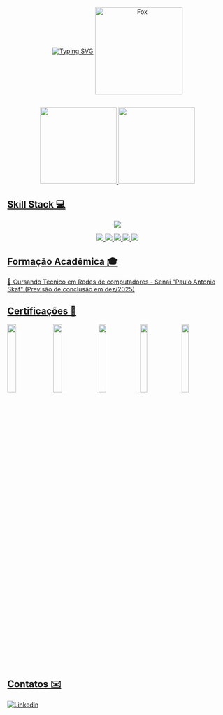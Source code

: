 <div align="center">
</div>

<div align="center">
  <a href="https://git.io/typing-svg"><img src="https://readme-typing-svg.demolab.com?font=Press+Start+2P&size=22&duration=1500&pause=750&center=true&vCenter=true&multiline=true&color=FFA500&width=642&height=130&lines=Ol%C3%A1+%2C+Meu+nome+%C3%A9+Fabricio;e+este+%C3%A9+meu+GitHub!;%28%5E_%5E%29" align="center" alt="Typing SVG" /></a>


  <img src="https://i.imgur.com/eVwMUfG.gif" min-width="200px" max-width="200px" width="200px" align="center" alt="Fox">
</div>

<div align="center">
</div>




##
<div align="center">
  <a href="https://github.com/KaijiFox0">
  <img height="175em" src="http://github-readme-streak-stats.herokuapp.com/?user=KaijiFox0&amp;theme=transparent">
  <img height="175em" src="https://github-readme-stats.vercel.app/api/top-langs/?username=KaijiFox0&layout=compact&langs_count=16&theme=transparent"/>
  </div>

<div style="display: inline_block">
 <h2> Skill Stack 💻 </h2>
<p align="center">
  <img src="https://skillicons.dev/icons?i=arduino,aws,azure,bash,discord,github,grafana,vscode,py,powershell,gmail,git,">
</p>
  
<p align="center">
<img src="https://img.shields.io/badge/ChatGPT-74aa9c?logo=openai&logoColor=white">
<img src="https://img.shields.io/badge/Google%20Gemini-886FBF?logo=googlegemini&logoColor=fff">
<img src="https://img.shields.io/badge/MariaDB-003545?logo=mariadb&logoColor=white">
<img src="https://custom-icon-badges.demolab.com/badge/Windows-0078D6?logo=windows11&logoColor=white">
<img src="https://img.shields.io/badge/Debian-A81D33?logo=debian&logoColor=fff">

 
 <h2> Formação Acadêmica 🎓 </h2>
 
 📌 Cursando Tecnico em Redes de computadores - Senai "Paulo Antonio Skaf" (Previsão de conclusão em dez/2025)
</div>

<div style="display: inline_block">
  <h2> Certificações 🏅</h2>
  <a href="https://www.credly.com/badges/6003f13c-132a-408f-a8a4-b75c8f790aeb/public_url">
  <img width="20%" height="20%"  src="https://images.credly.com/size/340x340/images/119182cf-ca68-495a-a415-bff62dfdcc7e/image.png"/>
    
 <a href="https://www.credly.com/badges/457713ae-4843-4f5d-90b6-d4b04de97dcf/public_url">
  <img width="20%" height="20%"  src="https://images.credly.com/size/340x340/images/73e4a58b-a8ef-41a3-a7db-9183dd269882/image.png"/>

  <a href="https://www.credly.com/badges/ab72c0a0-466a-4df9-99bf-6b48c7ffb07e/public_url">
  <img width="18%" height="20%"  src="https://images.credly.com/size/340x340/images/82b908e1-fdcd-4785-9d32-97f11ccbcf08/image.png"/>

  <a href="https://www.credly.com/badges/be41b704-ed02-43c7-becc-8c3c6af258ef/public_url">
  <img width="18%" height="20%"  src="https://images.credly.com/size/340x340/images/50b96632-6cbb-40b7-ac0e-b83f49ff7f94/image.png"/>

  <a href="https://www.credly.com/badges/61c4e63f-306a-4072-bf3f-adada1c44ce4/public_url">
  <img width="18%" height="20%"  src="https://images.credly.com/size/340x340/images/6e3eb1aa-7ed9-40f5-b16e-bab6bc566be4/BadgeEmblem_QuantumEnigmas.png"/>

## Contatos ✉️
  [![Linkedin](https://img.shields.io/badge/LinkedIn-0077B5?style=for-the-badge&logo=linkedin&logoColor=white)](https://www.linkedin.com/in/fabriciofirmani/)
